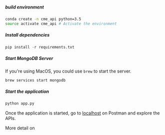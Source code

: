 ##### build environment

```bash
conda create -n cme_api python=3.5
source activate cme_api # Activate the environment
```

##### Install dependencies

```python
pip install -r requirements.txt
```

##### Start MongoDB Server

If you're using MacOS, you could use `brew` to start the server.

```bash
brew services start mongodb
```

##### Start the application

```bash
python app.py
```

Once the application is started, go to [localhost](http://localhost:5000/) on Postman and explore the APIs.

More detail on [](../devDocs/apis.md)